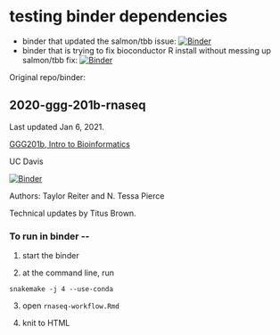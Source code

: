 # testing binder dependencies

- binder that updated the salmon/tbb issue: [![Binder](https://binder.pangeo.io/badge_logo.svg)](https://binder.pangeo.io/v2/gh/marisalim/2020-ggg-201b-rnaseq/marisa-binder?urlpath=rstudio)
- binder that is trying to fix bioconductor R install without messing up salmon/tbb fix: [![Binder](https://binder.pangeo.io/badge_logo.svg)](https://binder.pangeo.io/v2/gh/marisalim/2020-ggg-201b-rnaseq/marisa-test-rdeps?urlpath=rstudio)

Original repo/binder:

## 2020-ggg-201b-rnaseq

Last updated Jan 6, 2021.

[GGG201b, Intro to Bioinformatics](https://github.com/ngs-docs/2020-GGG201b-lab)

UC Davis

[![Binder](https://binder.pangeo.io/badge_logo.svg)](https://binder.pangeo.io/v2/gh/ngs-docs/2020-ggg-201b-rnaseq/stable?urlpath=rstudio)

Authors: Taylor Reiter and N. Tessa Pierce

Technical updates by Titus Brown.

### To run in binder --

1) start the binder

2) at the command line, run

```
snakemake -j 4 --use-conda
```

3) open `rnaseq-workflow.Rmd`

4) knit to HTML
